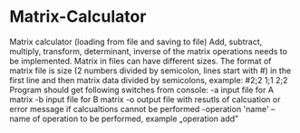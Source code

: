 # Matrix-Calculator

Matrix calculator (loading from file and saving to file) Add, subtract, multiply, transform,
determinant, inverse of the matrix operations needs to be implemented. 
Matrix in files can have different sizes. The format of matrix file is size 
(2 numbers divided by semicolon, lines start with #) in the first line and then matrix data 
divided by semicolons, example:
#2;2
1;1
2;2
Program should get following switches from console:
-a input file for A matrix
-b input file for B matrix
-o output file with resutls of calcuation or error message if calcualtions cannot be performed
-operation 'name' – name of operation to be performed, example „operation add”
